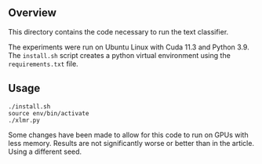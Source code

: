 Overview
--------

This directory contains the code necessary to run the text classifier.

The experiments were run on Ubuntu Linux with Cuda 11.3 and Python 3.9.
The `install.sh` script creates a python virtual environment using the `requirements.txt` file.

Usage
-----

    ./install.sh
    source env/bin/activate
    ./xlmr.py

Some changes have been made to allow for this code to run on GPUs with less memory. Results are not significantly worse or better than in the article. Using a different seed.
